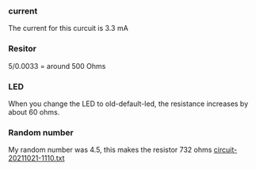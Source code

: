 ### current
The current for this curcuit is 3.3 mA
### Resitor
5/0.0033 = around 500 Ohms
### LED
When you change the LED to old-default-led, the resistance increases by about 60 ohms. 
### Random number
My random number was 4.5, this makes the resistor 732 ohms
[circuit-20211021-1110.txt](https://github.com/WHS-Robotics-Engineering-2021-22/re-3-6-0-the_fundamentals_of_ohms_law-bbennett24/files/7391638/circuit-20211021-1110.txt)
